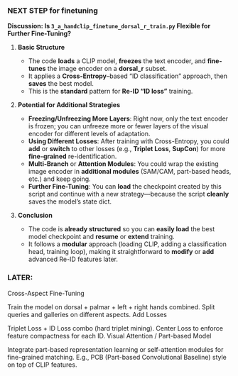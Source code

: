 ### NEXT STEP  for finetuning

**Discussion: Is `3_a_handclip_finetune_dorsal_r_train.py` Flexible for Further Fine-Tuning?**

1. **Basic Structure**  
   - The code **loads** a CLIP model, **freezes** the text encoder, and **fine-tunes** the image encoder on a **dorsal_r** subset.  
   - It applies a **Cross-Entropy**–based “ID classification” approach, then **saves** the best model.  
   - This is the **standard** pattern for **Re-ID “ID loss”** training.

2. **Potential for Additional Strategies**  
   - **Freezing/Unfreezing More Layers**: Right now, only the text encoder is frozen; you can unfreeze more or fewer layers of the visual encoder for different levels of adaptation.  
   - **Using Different Losses**: After training with Cross-Entropy, you could **add** or **switch** to other losses (e.g., **Triplet Loss**, **SupCon**) for more **fine-grained** re-identification.  
   - **Multi-Branch** or **Attention Modules**: You could wrap the existing image encoder in **additional modules** (SAM/CAM, part-based heads, etc.) and keep going.  
   - **Further Fine-Tuning**: You can **load** the checkpoint created by this script and continue with a new strategy—because the script **cleanly** saves the model’s state dict.

3. **Conclusion**  
   - The code is **already structured** so you can **easily load** the best model checkpoint and **resume** or **extend** training.  
   - It follows a **modular** approach (loading CLIP, adding a classification head, training loop), making it straightforward to **modify** or **add** advanced Re-ID features later.



### LATER:
Cross-Aspect Fine-Tuning

Train the model on dorsal + palmar + left + right hands combined.
Split queries and galleries on different aspects.
Add Losses

Triplet Loss + ID Loss combo (hard triplet mining).
Center Loss to enforce feature compactness for each ID.
Visual Attention / Part-based Model

Integrate part-based representation learning or self-attention modules for fine-grained matching.
E.g., PCB (Part-based Convolutional Baseline) style on top of CLIP features.

